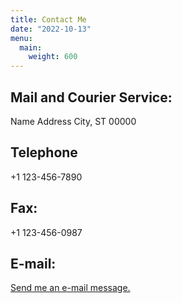 ```yaml
---
title: Contact Me
date: "2022-10-13"
menu:
  main:
    weight: 600
---
```


## Mail and Courier Service:
Name
Address
City, ST 00000

## Telephone
+1 123-456-7890

## Fax:
+1 123-456-0987

## E-mail:
[Send me an e-mail message.](mailto:info@example.com)
